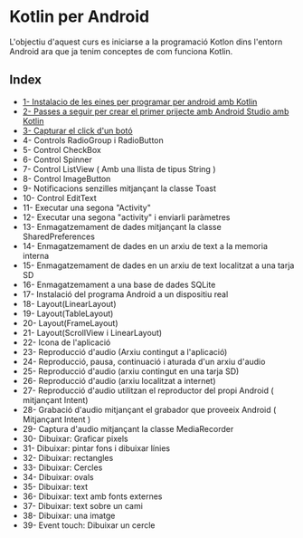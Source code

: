 # Kotlin per Android

L'objectiu d'aquest curs es iniciarse a la programació Kotlon dins l'entorn Android ara que ja tenim conceptes de com funciona Kotlin.

## Index

- [1- Instalacio de les eines per programar per android amb Kotlin](https://github.com/marcmoiagese/curskotlin/tree/master/Kotlin_per_Android/1-Instalacio_de_les_eines_per_programar_per_android_amb_Kotlin)
- [2- Passes a seguir per crear el primer prijecte amb Android Studio amb Kotlin](https://github.com/marcmoiagese/curskotlin/tree/master/Kotlin_per_Android/2-Pasos_per_crear_primer_projecte_Android_studio_amb_Kotlin)
- [3- Capturar el click d'un botó](https://github.com/marcmoiagese/curskotlin/tree/master/Kotlin_per_Android/3-Capturar_el_clic_dun_boto)
- 4- Controls RadioGroup i  RadioButton
- 5- Control CheckBox
- 6- Control Spinner
- 7- Control ListView ( Amb una llista de tipus String )
- 8- Control ImageButton
- 9- Notificacions senzilles mitjançant la classe Toast
- 10- Control EditText
- 11- Executar una segona "Activity"
- 12- Executar una segona "activity" i enviarli paràmetres
- 13- Enmagatzemament de dades mitjançant la classe SharedPreferences
- 14- Enmagatzemament de dades en un arxiu de text a la memoria interna
- 15- Enmagatzemament de dades en un arxiu de text localitzat a una tarja SD
- 16- Enmagatzemament a una base de dades SQLite
- 17- Instalació del programa Android a un dispositiu real
- 18- Layout(LinearLayout)
- 19- Layout(TableLayout)
- 20- Layout(FrameLayout)
- 21- Layout(ScrollView  i LinearLayout)
- 22- Icona de l'aplicació
- 23- Reproducció d'audio (Arxiu contingut a l'aplicació)
- 24- Reproducció, pausa, continuació  i aturada d'un arxiu d'audio
- 25- Reproducció d'audio (arxiu contingut en una tarja SD)
- 26- Reproducció d'audio (arxiu localitzat a internet)
- 27- Reproducció d'audio utilitzan el reproductor del propi Android ( mitjançant Intent)
- 28- Grabació d'audio mitjançant el grabador que proveeix Android  ( Mitjançant Intent )
- 29- Captura d'audio  mitjançant la classe MediaRecorder
- 30- Dibuixar: Graficar pixels
- 31- Dibuixar: pintar fons i dibuixar línies
- 32- Dibuixar: rectangles
- 33- Dibuixar: Cercles
- 34- Dibuixar: ovals
- 35- Dibuixar: text
- 36- Dibuixar: text amb fonts externes
- 37- Dibuixar: text sobre un cami
- 38- Dibuixar: una imatge
- 39- Event touch: Dibuixar un cercle
